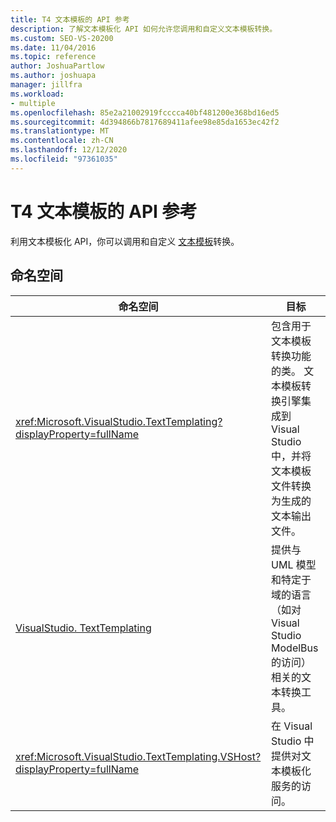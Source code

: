 ```yaml
---
title: T4 文本模板的 API 参考
description: 了解文本模板化 API 如何允许您调用和自定义文本模板转换。
ms.custom: SEO-VS-20200
ms.date: 11/04/2016
ms.topic: reference
author: JoshuaPartlow
ms.author: joshuapa
manager: jillfra
ms.workload:
- multiple
ms.openlocfilehash: 85e2a21002919fcccca40bf481200e368bd16ed5
ms.sourcegitcommit: 4d394866b7817689411afee98e85da1653ec42f2
ms.translationtype: MT
ms.contentlocale: zh-CN
ms.lasthandoff: 12/12/2020
ms.locfileid: "97361035"
---
```

# <a name="api-reference-for-t4-text-templates"></a>T4 文本模板的 API 参考

利用文本模板化 API，你可以调用和自定义 [文本模板](../modeling/code-generation-and-t4-text-templates.md)转换。

## <a name="namespaces"></a>命名空间

|命名空间|目标|
|-|-|
|<xref:Microsoft.VisualStudio.TextTemplating?displayProperty=fullName>|包含用于文本模板转换功能的类。 文本模板转换引擎集成到 Visual Studio 中，并将文本模板文件转换为生成的文本输出文件。|
|[VisualStudio. TextTemplating](/previous-versions/ee844312(v=vs.140))|提供与 UML 模型和特定于域的语言（如对 Visual Studio ModelBus 的访问）相关的文本转换工具。|
|<xref:Microsoft.VisualStudio.TextTemplating.VSHost?displayProperty=fullName>|在 Visual Studio 中提供对文本模板化服务的访问。|
